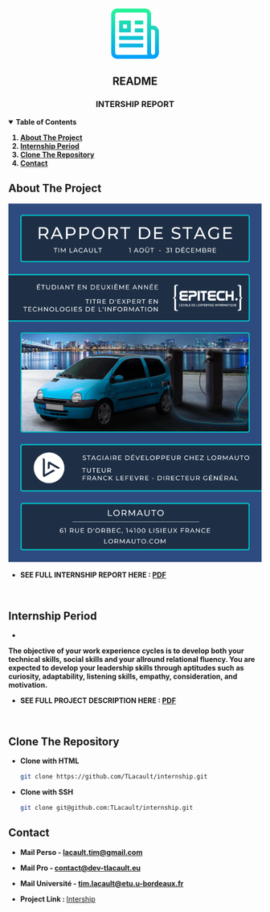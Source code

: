 <!-- PROJECT LOGO -->
<br />
<p align="center">
  <a href="https://github.com/TLacault">
    <img src="img/logo.png" width="100" height="100">
  </a>

  <h2 align="center">README</h2>
  <h3 align="center">INTERSHIP REPORT</h3>

</p>


<!-- TABLE OF CONTENTS -->
<details open="open">
  <summary><strong>Table of Contents</strong></summary>
    <strong>
      <ol>
        <li><a href="#about-the-project">About The Project</a></li>
        <li><a href="#internship-period">Internship Period</a></li>
        <li><a href="#clone">Clone The Repository</a></li>
        <li><a href="#contact">Contact</a></li>
      </ol>
  </strong>
</details>


<!-- About The Project -->
## About The Project
<p align="center">
    <a href="https://github.com/TLacault">
        <img src="img/internship.png">
    </a>
</p>

* <strong>SEE FULL INTERNSHIP REPORT HERE : [PDF](https://github.com/TLacault/internship/blob/main/internship_report.pdf) </strong>

<br />

<!-- Internship Period -->
## Internship Period

* <strong>
The objective of your work experience cycles is to develop both your technical skills, social skills and your
allround relational fluency.
You are expected to develop your leadership skills through aptitudes such as curiosity, adaptability, listening skills, empathy, consideration, and motivation.
</strong>

* <strong>SEE FULL PROJECT DESCRIPTION HERE : [PDF](https://github.com/TLacault/internship/blob/main/B-PRO-300_internship.pdf)</strong>

<br />

<!-- Clone -->
## Clone The Repository

* <strong>Clone with HTML</strong>
   ```sh
   git clone https://github.com/TLacault/internship.git
   ```

* <strong>Clone with SSH</strong>
   ```sh
   git clone git@github.com:TLacault/internship.git
   ```

<!-- Contact -->
## Contact

* <strong>Mail Perso - lacault.tim@gmail.com</strong>
* <strong>Mail Pro - contact@dev-tlacault.eu</strong>
* <strong>Mail Université - tim.lacault@etu.u-bordeaux.fr</strong>

* <strong>Project Link : </strong>[Intership](https://github.com/TLacault/internship)
